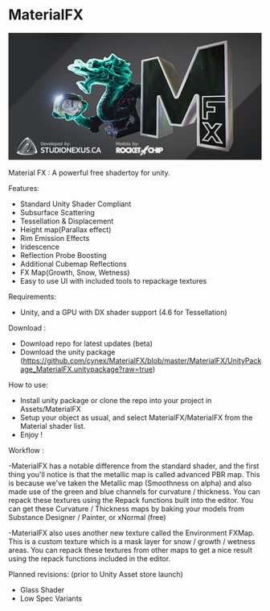 # MaterialFX
![splash image](https://github.com/cynex/MaterialFX/blob/master/MaterialFX/Resources/MaterialFX_Splash.jpg?raw=true)

Material FX : A powerful free shadertoy for unity.

Features:

- Standard Unity Shader Compliant
- Subsurface Scattering
- Tessellation & Displacement
- Height map(Parallax effect)
- Rim Emission Effects
- Iridescence
- Reflection Probe Boosting
- Additional Cubemap Reflections
- FX Map(Growth, Snow, Wetness)
- Easy to use UI with included tools to repackage textures

Requirements:

- Unity, and a GPU with DX shader support (4.6 for Tessellation)

Download :

- Download repo for latest updates (beta)
- Download the unity package (https://github.com/cynex/MaterialFX/blob/master/MaterialFX/UnityPackage_MaterialFX.unitypackage?raw=true)

How to use:

- Install unity package or clone the repo into your project in Assets/MaterialFX
- Setup your object as usual, and select MaterialFX/MaterialFX from the Material shader list.
- Enjoy !

Workflow :

-MaterialFX has a notable difference from the standard shader, and the first thing you'll notice is that the metallic map is called advanced PBR map. This is because we've taken the Metallic map (Smoothness on alpha) and also made use of the green and blue channels for curvature / thickness. You can repack these textures using the Repack functions built into the editor. You can get these Curvature / Thickness maps by baking your models from Substance Designer / Painter, or xNormal (free)

-MaterialFX also uses another new texture called the Environment FXMap. This is a custom texture which is a mask layer for snow / growth / wetness areas. You can repack these textures from other maps to get a nice result using the repack functions included in the editor.


Planned revisions: (prior to Unity Asset store launch)
- Glass Shader
- Low Spec Variants
